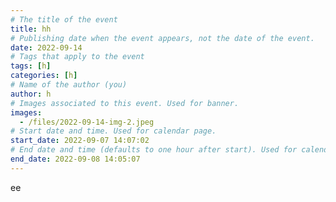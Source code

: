 ```yaml
---
# The title of the event
title: hh
# Publishing date when the event appears, not the date of the event.
date: 2022-09-14
# Tags that apply to the event
tags: [h]
categories: [h]
# Name of the author (you)
author: h
# Images associated to this event. Used for banner.
images:
  - /files/2022-09-14-img-2.jpeg
# Start date and time. Used for calendar page.
start_date: 2022-09-07 14:07:02
# End date and time (defaults to one hour after start). Used for calendar page.
end_date: 2022-09-08 14:05:07
---
```


ee
